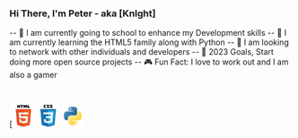 ### Hi There, I'm Peter - aka [Knlght]
-- 🔭 I am currently going to school to enhance my Development skills
-- 🌱 I am currently learning the HTML5 family along with Python
-- 🤝 I am looking to network with other individuals and developers
-- 🥅 2023 Goals, Start doing more open source projects
-- 🎮 Fun Fact: I love to work out and I am also a gamer


<br />


[<img src="https://raw.githubusercontent.com/devicons/devicon/master/icons/html5/html5-original-wordmark.svg" alt="html5" width="40" height="40"/> 
[<img src="https://raw.githubusercontent.com/devicons/devicon/master/icons/css3/css3-original-wordmark.svg" alt="css3" width="40" height="40"/>](https://www.w3.org/Style/CSS/Overview.en.html)
[<img src="https://raw.githubusercontent.com/devicons/devicon/master/icons/python/python-original.svg" alt="python" width="40" height="40"/>](https://www.python.org)